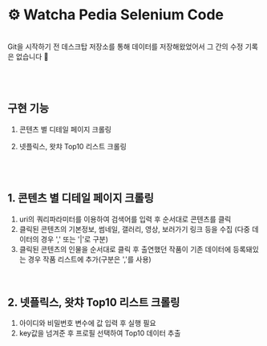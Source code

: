 # ⚙️ Watcha Pedia Selenium Code

<br>
Git을 시작하기 전 데스크탑 저장소를 통해 데이터를 저장해왔었어서 그 간의 수정 기록은 없습니다 🥲

<br><br>

<div>

  ## 구현 기능
  
  1. 콘텐츠 별 디테일 페이지 크롤링
  
  2. 넷플릭스, 왓챠 Top10 리스트 크롤링
  
</div>

<br><br>

<div>

  ## 1. 콘텐츠 별 디테일 페이지 크롤링
  
  1. uri의 쿼리파라미터를 이용하여 검색어를 입력 후 순서대로 콘텐츠를 클릭
  2. 클릭된 콘텐츠의 기본정보, 썸네일, 갤러리, 영상, 보러가기 링크 등을 수집
    (다중 데이터의 경우 ',' 또는 '|'로 구분)
  3. 클릭된 콘텐츠의 인물을 순서대로 클릭 후 출연했던 작품이 기존 데이터에 등록돼있는 경우 작품 리스트에 추가(구분은 ','를 사용)
  
</div>

<br>

<div>

  ## 2. 넷플릭스, 왓챠 Top10 리스트 크롤링
  
  1. 아이디와 비밀번호 변수에 값 입력 후 실행 필요
  2. key값을 넘겨준 후 프로필 선택하여 Top10 데이터 추출

</div>
